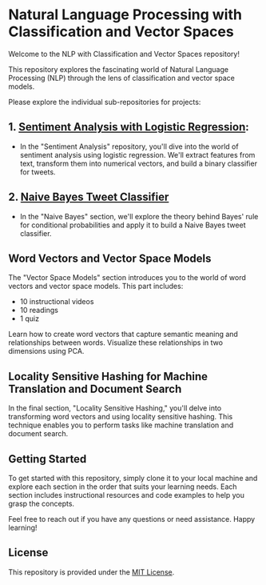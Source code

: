 # Natural Language Processing with Classification and Vector Spaces

Welcome to the NLP with Classification and Vector Spaces repository! 

This repository explores the fascinating world of Natural Language Processing (NLP) through the lens of classification and vector space models.

Please explore the individual sub-repositories for projects:

## 1. [Sentiment Analysis with Logistic Regression](https://github.com/SkanderGasmi/Sentiment-Analysis-with-Logistic-Regression): 
- In the "Sentiment Analysis" repository, you'll dive into the world of sentiment analysis using logistic regression. We'll extract features from text, transform them into numerical vectors, and build a binary classifier for tweets. 

## 2. [Naive Bayes Tweet Classifier](https://github.com/SkanderGasmi/NLP-with-classification-and-vector-spaces/tree/main/Sentiment%20analysis%20with%20classification/Naive%20Bayes)
- In the "Naive Bayes" section, we'll explore the theory behind Bayes' rule for conditional probabilities and apply it to build a Naive Bayes tweet classifier.

## Word Vectors and Vector Space Models

The "Vector Space Models" section introduces you to the world of word vectors and vector space models. This part includes:

- 10 instructional videos
- 10 readings
- 1 quiz

Learn how to create word vectors that capture semantic meaning and relationships between words. Visualize these relationships in two dimensions using PCA.

## Locality Sensitive Hashing for Machine Translation and Document Search

In the final section, "Locality Sensitive Hashing," you'll delve into transforming word vectors and using locality sensitive hashing. This technique enables you to perform tasks like machine translation and document search. 

## Getting Started

To get started with this repository, simply clone it to your local machine and explore each section in the order that suits your learning needs. Each section includes instructional resources and code examples to help you grasp the concepts.

Feel free to reach out if you have any questions or need assistance. Happy learning!

## License

This repository is provided under the [MIT License](LICENSE).
